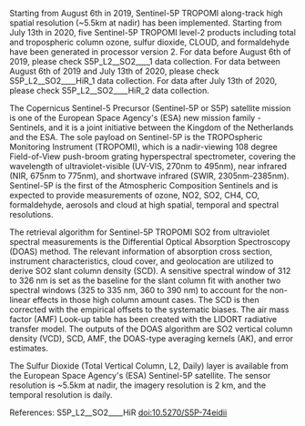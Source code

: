 


Starting from August 6th in 2019, Sentinel-5P TROPOMI along-track high spatial resolution (~5.5km at nadir) has been implemented.
Starting from July 13th in 2020, five Sentinel-5P TROPOMI level-2 products including total and tropospheric column ozone, sulfur dioxide, CLOUD, and formaldehyde have been generated in processor version 2.
For data before August 6th of 2019, please check S5P_L2__SO2____1 data collection.
For data between August 6th of 2019 and July 13th of 2020, please check S5P_L2__SO2____HiR_1 data collection.
For data after July 13th of 2020, please check S5P_L2__SO2____HiR_2 data collection.

The Copernicus Sentinel-5 Precursor (Sentinel-5P or S5P) satellite mission is one of the European Space Agency's (ESA) new mission family - Sentinels, and it is a joint initiative between the Kingdom of the Netherlands and the ESA. The sole payload on Sentinel-5P is the TROPOspheric Monitoring Instrument (TROPOMI), which is a nadir-viewing 108 degree Field-of-View push-broom grating hyperspectral spectrometer, covering the wavelength of ultraviolet-visible (UV-VIS, 270nm to 495nm), near infrared (NIR, 675nm to 775nm), and shortwave infrared (SWIR, 2305nm-2385nm). Sentinel-5P is the first of the Atmospheric Composition Sentinels and is expected to provide measurements of ozone, NO2, SO2, CH4, CO, formaldehyde, aerosols and cloud at high spatial, temporal and spectral resolutions.

The retrieval algorithm for Sentinel-5P TROPOMI SO2 from ultraviolet spectral measurements is the Differential Optical Absorption Spectroscopy (DOAS) method. The relevant information of absorption cross section, instrument characteristics, cloud cover, and geolocation are utilized to derive SO2 slant column density (SCD). A sensitive spectral window of 312 to 326 nm is set as the baseline for the slant column fit with another two spectral windows (325 to 335 nm, 360 to 390 nm) to account for the non-linear effects in those high column amount cases. The SCD is then corrected with the empirical offsets to the systematic biases. The air mass factor (AMF) Look-up table has been created with the LIDORT radiative transfer model. The outputs of the DOAS algorithm are SO2 vertical column density (VCD), SCD, AMF, the DOAS-type averaging kernels (AK), and error estimates.

The Sulfur Dioxide (Total Vertical Column, L2, Daily) layer is available from the European Space Agency's (ESA) Sentinel-5P satellite. The sensor resolution is ~5.5km at nadir, the imagery resolution is 2 km, and the temporal resolution is daily.

References: S5P_L2__SO2____HiR [doi:10.5270/S5P-74eidii](https://doi.org/10.5270/S5P-74eidii)